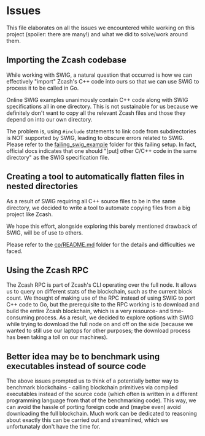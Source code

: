 # Issues

This file elaborates on all the issues we encountered while working on this
project (spoiler: there are many!) and what we did to solve/work around them.

## Importing the Zcash codebase

While working with SWIG, a natural question that occurred is how we can
effectively "import" Zcash's C++ code into ours so that we can use SWIG to
process it to be called in Go.

Online SWIG examples unanimously contain C++ code along with SWIG specifications
all in one directory. This is not sustainable for us because we definitely don't
want to copy all the relevant Zcash files and those they depend on into our own
directory.

The problem is, using `#include` statements to link code from subdirectories
is NOT supported by SWIG, leading to obscure errors related to SWIG. Please
refer to the [failing_swig_example](failing_swig_example) folder for this
failing setup. In fact, official docs indicates that one should "[put] other
C/C++ code in the same directory" as the SWIG specification file.

## Creating a tool to automatically flatten files in nested directories

As a result of SWIG requiring all C++ source files to be in the same directory,
we decided to write a tool to automate copying files from a big project like
Zcash.

We hope this effort, alongside exploring this barely mentioned drawback of SWIG,
will be of use to others.

Please refer to the [cp/README.md](cp/README.md) folder for the details and
difficulties we faced.

## Using the Zcash RPC

The Zcash RPC is part of Zcash's CLI operating over the full node. It allows us
to query on different stats of the blockchain, such as the current block count.
We thought of making use of the RPC instead of using SWIG to port C++ code to
Go, but the prerequisite to the RPC working is to download and build the entire
Zcash blockchain, which is a very resource- and time-consuming process. As a
result, we decided to explore options with SWIG while trying to download the
full node on and off on the side (because we wanted to still use our laptops for
other purposes; the download process has been taking a toll on our machines).

## Better idea may be to benchmark using executables instead of source code

The above issues prompted us to think of a potentially better way to benchmark
blockchains - calling blockchain primitives via compiled executables instead of
the source code (which often is written in a different programming language from
that of the benchmarking code). This way, we can avoid the hassle of porting
foreign code and (maybe even) avoid downloading the full blockchain. Much work
can be dedicated to reasoning about exactly this can be carried out and
streamlined, which we unfortunataly don't have the time for.
